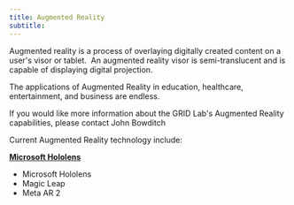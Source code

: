```yaml
---
title: Augmented Reality
subtitle:
---
```



Augmented reality is a process of overlaying digitally created content on a user's visor or tablet. &nbsp;An augmented reality visor is semi-translucent and is capable of displaying digital projection.

The applications of Augmented Reality in education, healthcare, entertainment, and business are endless. &nbsp;

If you would like more information about the GRID Lab's Augmented Reality capabilities, please contact John Bowditch

Current Augmented Reality technology include:

**<u>Microsoft Hololens</u>**

* Microsoft Hololens
* Magic Leap
* Meta AR 2
